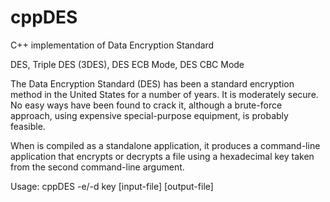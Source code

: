 cppDES
======

C++ implementation of Data Encryption Standard

DES, Triple DES (3DES), DES ECB Mode, DES CBC Mode

The Data Encryption Standard (DES) has been a standard encryption method in the United States for a number of years. It is moderately secure. No easy ways have been found to crack it, although a brute-force approach, using expensive special-purpose equipment, is probably feasible.

When is compiled as a standalone application, it produces a command-line application that encrypts or decrypts a file using a hexadecimal key taken from the second command-line argument.

Usage: cppDES -e/-d key [input-file] [output-file]
